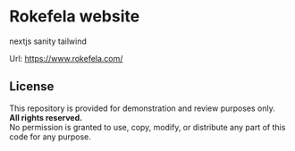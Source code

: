 # Rokefela website

nextjs
sanity 
tailwind

Url:
https://www.rokefela.com/


## License

This repository is provided for demonstration and review purposes only.  
**All rights reserved.**  
No permission is granted to use, copy, modify, or distribute any part of this code for any purpose.
